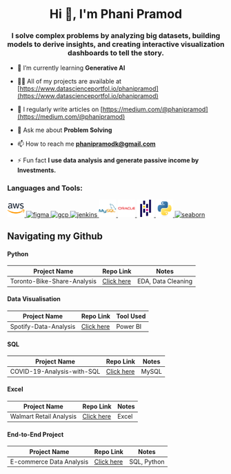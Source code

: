 <h1 align="center">Hi 👋, I'm Phani Pramod </h1>
<h3 align="center">I solve complex problems by analyzing big datasets, building models to derive insights, and creating interactive visualization dashboards to tell the story.</h3>

- 🌱 I’m currently learning **Generative AI**

- 👨‍💻 All of my projects are available at [https://www.datascienceportfol.io/phanipramod](https://www.datascienceportfol.io/phanipramod)

- 📝 I regularly write articles on [https://medium.com/@phanipramod](https://medium.com/@phanipramod)

- 💬 Ask me about **Problem Solving**

- 📫 How to reach me **phanipramodk@gmail.com**

- ⚡ Fun fact **I use data analysis and generate passive income by Investments.**


<h3 align="left">Languages and Tools:</h3>
<p align="left"> <a href="https://aws.amazon.com" target="_blank" rel="noreferrer"> <img src="https://raw.githubusercontent.com/devicons/devicon/master/icons/amazonwebservices/amazonwebservices-original-wordmark.svg" alt="aws" width="40" height="40"/> </a> <a href="https://www.figma.com/" target="_blank" rel="noreferrer"> <img src="https://www.vectorlogo.zone/logos/figma/figma-icon.svg" alt="figma" width="40" height="40"/> </a> <a href="https://cloud.google.com" target="_blank" rel="noreferrer"> <img src="https://www.vectorlogo.zone/logos/google_cloud/google_cloud-icon.svg" alt="gcp" width="40" height="40"/> </a> <a href="https://www.jenkins.io" target="_blank" rel="noreferrer"> <img src="https://www.vectorlogo.zone/logos/jenkins/jenkins-icon.svg" alt="jenkins" width="40" height="40"/> </a> <a href="https://www.mysql.com/" target="_blank" rel="noreferrer"> <img src="https://raw.githubusercontent.com/devicons/devicon/master/icons/mysql/mysql-original-wordmark.svg" alt="mysql" width="40" height="40"/> </a> <a href="https://www.oracle.com/" target="_blank" rel="noreferrer"> <img src="https://raw.githubusercontent.com/devicons/devicon/master/icons/oracle/oracle-original.svg" alt="oracle" width="40" height="40"/> </a> <a href="https://pandas.pydata.org/" target="_blank" rel="noreferrer"> <img src="https://raw.githubusercontent.com/devicons/devicon/2ae2a900d2f041da66e950e4d48052658d850630/icons/pandas/pandas-original.svg" alt="pandas" width="40" height="40"/> </a> <a href="https://www.python.org" target="_blank" rel="noreferrer"> <img src="https://raw.githubusercontent.com/devicons/devicon/master/icons/python/python-original.svg" alt="python" width="40" height="40"/> </a> <a href="https://seaborn.pydata.org/" target="_blank" rel="noreferrer"> <img src="https://seaborn.pydata.org/_images/logo-mark-lightbg.svg" alt="seaborn" width="40" height="40"/> </a> </p>

## Navigating my Github 

#### Python
| Project Name| Repo Link | Notes|
| --- | ---- | -- |
| Toronto-Bike-Share-Analysis | [Click here](https://github.com/kphanipramod/Toronto-Bike-Share-Analysis) | EDA, Data Cleaning |

#### Data Visualisation
| Project Name| Repo Link | Tool Used|
| --- | --- | --- |
| Spotify-Data-Analysis | [Click here](https://github.com/kphanipramod/Spotify-Data-Analysis) | Power BI|

#### SQL
| Project Name| Repo Link | Notes|
| --- | --- | --- |
| COVID-19-Analysis-with-SQL  |[Click here](https://github.com/kphanipramod/COVID-19-Analysis-with-SQL)|MySQL|

#### Excel
| Project Name| Repo Link | Notes|
| --- | --- | --- |
| Walmart Retail Analysis  |[Click here]()|Excel|

#### End-to-End Project
| Project Name| Repo Link | Notes|
| --- | --- | --- |
| E-commerce Data Analysis |[Click here]()|SQL, Python|
